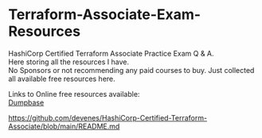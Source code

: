 # Terraform-Associate-Exam-Resources
HashiCorp Certified Terraform Associate Practice Exam Q &amp; A.        
Here storing all the resources I have.       
No Sponsors or not recommending any paid courses to buy. Just collected all available free resources here.        

Links to Online free resources available:       
[Dumpbase](https://www.dumpsbase.com/freedumps/ta-003-p-exam-dumps-v12-02-are-available-with-the-most-updated-exam-questions-check-ta-003-p-free-dumps-part-1-q1-q40-first.html)            

https://github.com/devenes/HashiCorp-Certified-Terraform-Associate/blob/main/README.md         


